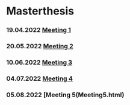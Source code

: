 # Masterthesis


### 19.04.2022 [Meeting 1](Meeting1.html)
### 20.05.2022 [Meeting 2](Meeting2.md)
### 10.06.2022 [Meeting 3](Meeting3.html)
### 04.07.2022 [Meeting 4](Meeting4.html)
### 05.08.2022 [Meeting 5(Meeting5.html)
